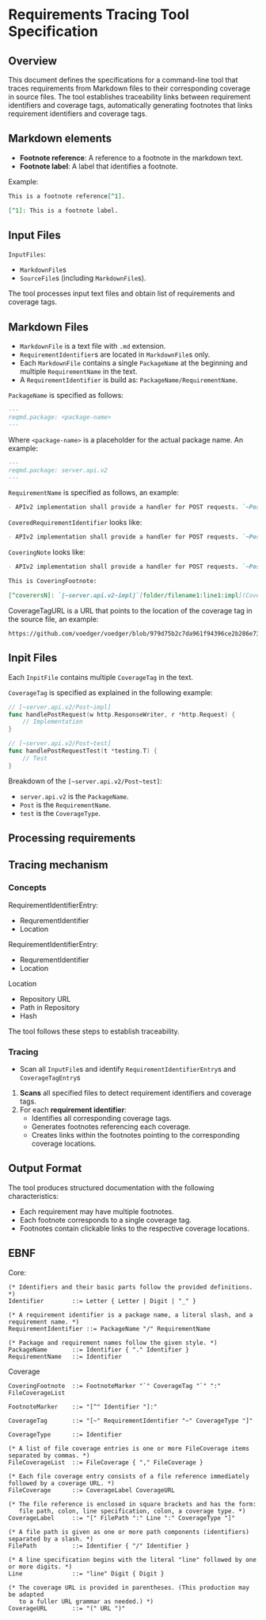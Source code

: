 # Requirements Tracing Tool Specification

## Overview

This document defines the specifications for a command-line tool that traces requirements from Markdown files to their corresponding coverage in source files. The tool establishes traceability links between requirement identifiers and coverage tags, automatically generating footnotes that links requirement identifiers and coverage tags.

## Markdown elements

- **Footnote reference**: A reference to a footnote in the markdown text.
- **Footnote label**: A label that identifies a footnote.

Example:

```markdown
This is a footnote reference[^1].

[^1]: This is a footnote label.
```

## Input Files

`InputFiles`:

- `MarkdownFile`s
- `SourceFile`s (including `MarkdownFile`s).

The tool processes input text files and obtain list of requirements and coverage tags.

## Markdown Files

- `MarkdownFile` is a text file with `.md` extension.
- `RequirementIdentifier`s are located in `MarkdownFile`s only.
- Each `MarkdownFile` contains a single `PackageName` at the beginning and multiple `RequirementName` in the text.
- A `RequirementIdentifier` is build as: `PackageName/RequirementName`.

`PackageName` is specified as follows:

```markdown
---
reqmd.package: <package-name>
---
```

Where `<package-name>` is a placeholder for the actual package name. An example:

```markdown
---
reqmd.package: server.api.v2
---
```

`RequirementName` is specified as follows, an example:

```markdown
- APIv2 implementation shall provide a handler for POST requests. `~Post~`
```

`CoveredRequirementIdentifier` looks like:

```markdown
- APIv2 implementation shall provide a handler for POST requests. `~Post~`covered[^coverersN].
```

`CoveringNote` looks like:

```markdown
- APIv2 implementation shall provide a handler for POST requests. `~Post~`covered[^coverersN].

This is CoveringFootnote:

[^coverersN]: `[~server.api.v2~impl]`[folder/filename1:line1:impl](CoverageTagURL1), [folder/filename2:line2:test](CoverageTagURL2)...
```

CoverageTagURL is a URL that points to the location of the coverage tag in the source file, an example:

```text
https://github.com/voedger/voedger/blob/979d75b2c7da961f94396ce2b286e7389eb73d75/pkg/sys/sys.vsql#L4
```

## Inpit Files

Each `InpitFile` contains multiple `CoverageTag` in the text.

`CoverageTag` is specified as explained in the following example:

```go
// [~server.api.v2/Post~impl]
func handlePostRequest(w http.ResponseWriter, r *http.Request) {
    // Implementation
}

// [~server.api.v2/Post~test]
func handlePostRequestTest(t *testing.T) {
    // Test
}
```

Breakdown of the `[~server.api.v2/Post~test]`:

- `server.api.v2` is the `PackageName`.
- `Post` is the `RequirementName`.
- `test` is the `CoverageType`.

## Processing requirements

## Tracing mechanism

### Concepts

RequirementIdentifierEntry:

- RequrementIdentifier
- Location

RequirementIdentifierEntry:

- RequrementIdentifier
- Location

Location

- Repository URL
- Path in Repository
- Hash

The tool follows these steps to establish traceability.

### Tracing

- Scan all `InputFile`s and identify `RequirementIdentifierEntry`s and `CoverageTagEntry`s


1. **Scans** all specified files to detect requirement identifiers and coverage tags.
2. For each **requirement identifier**:
   - Identifies all corresponding coverage tags.
   - Generates footnotes referencing each coverage.
   - Creates links within the footnotes pointing to the corresponding coverage locations.

## Output Format

The tool produces structured documentation with the following characteristics:

- Each requirement may have multiple footnotes.
- Each footnote corresponds to a single coverage tag.
- Footnotes contain clickable links to the respective coverage locations.

## EBNF

Core:

```ebnf
(* Identifiers and their basic parts follow the provided definitions. *)
Identifier        ::= Letter { Letter | Digit | "_" }

(* A requirement identifier is a package name, a literal slash, and a requirement name. *)
RequirementIdentifier ::= PackageName "/" RequirementName

(* Package and requirement names follow the given style. *)
PackageName       ::= Identifier { "." Identifier }
RequirementName   ::= Identifier
```

Coverage

```ebnf
CoveringFootnote  ::= FootnoteMarker "`" CoverageTag "`" ":" FileCoverageList

FootnoteMarker    ::= "[^" Identifier "]:"

CoverageTag       ::= "[~" RequirementIdentifier "~" CoverageType "]"

CoverageType      ::= Identifier

(* A list of file coverage entries is one or more FileCoverage items separated by commas. *)
FileCoverageList  ::= FileCoverage { "," FileCoverage }

(* Each file coverage entry consists of a file reference immediately followed by a coverage URL. *)
FileCoverage      ::= CoverageLabel CoverageURL

(* The file reference is enclosed in square brackets and has the form: 
   file path, colon, line specification, colon, a coverage type. *)
CoverageLabel     ::= "[" FilePath ":" Line ":" CoverageType "]"

(* A file path is given as one or more path components (identifiers) separated by a slash. *)
FilePath          ::= Identifier { "/" Identifier }

(* A line specification begins with the literal "line" followed by one or more digits. *)
Line              ::= "line" Digit { Digit }

(* The coverage URL is provided in parentheses. (This production may be adapted
   to a fuller URL grammar as needed.) *)
CoverageURL       ::= "(" URL ")"
```
